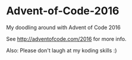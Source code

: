 # Advent-of-Code-2016
My doodling around with Advent of Code 2016

See http://adventofcode.com/2016 for more info. 

Also: Please don't laugh at my koding skills :)
